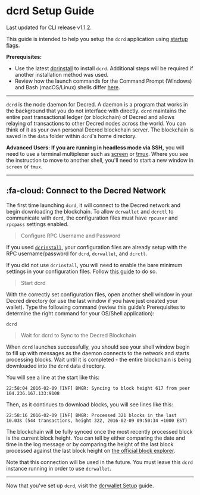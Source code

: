 # dcrd Setup Guide 

Last updated for CLI release v1.1.2.

This guide is intended to help you setup the `dcrd` application using [startup flags](/getting-started/startup-basics.md#startup-command-flags). 

**Prerequisites:**

- Use the latest [dcrinstall](/getting-started/user-guides/cli-installation.md) to install `dcrd`. Additional steps will be required if another installation method was used.
- Review how the launch commands for the Command Prompt (Windows) and Bash (macOS/Linux) shells differ [here](/getting-started/cli-differences.md).

---

`dcrd` is the node daemon for Decred. A daemon is a program that works in the background that you do not interface with directly. `dcrd` maintains the entire past transactional ledger (or blockchain) of Decred and allows relaying of transactions to other Decred nodes across the world. You can think of it as your own personal Decred blockchain server. The blockchain is saved in the `data` folder within `dcrd`'s home directory.

**Advanced Users: If you are running in headless mode via SSH,** you
will need to use a terminal multiplexer such as [screen](http://www.howtogeek.com/howto/ubuntu/keep-your-ssh-session-running-when-you-disconnect/)
or [tmux](https://tmux.github.io/). Where you see the instruction to
move to another shell, you'll need to start a new window in `screen`
or `tmux`.

---

## :fa-cloud: Connect to the Decred Network

The first time launching `dcrd`, it will connect to the Decred network and begin downloading the blockchain. To allow `dcrwallet` and `dcrctl` to communicate with `dcrd`, the configuration files must have `rpcuser` and `rpcpass` settings enabled. 

> Configure RPC Username and Password

If you used [`dcrinstall`](/getting-started/user-guides/cli-installation.md), your configuration files are already setup with the RPC username/password for `dcrd`, `dcrwallet`, and `dcrctl`.

If you did not use `dcrinstall`, you will need to enable the bare minimum settings in your configuration files. Follow [this guide](/advanced/manual-cli-install.md#minimum-configuration) to do so. 

> Start dcrd 

With the correctly set configuration files, open another shell window in your Decred directory (or use the last window if you have just created your wallet). Type the following command (review this guide’s Prerequisites to determine the right command for your OS/Shell application):

```no-highlight
dcrd
```

> Wait for dcrd to Sync to the Decred Blockchain

When `dcrd` launches successfully, you should see your shell window begin to fill up with messages as the daemon connects to the network and starts processing blocks. Wait until it is completed - the entire blockchain is being downloaded into the `dcrd` data directory. 

You will see a line at the start like this:

```no-highlight
22:58:04 2016-02-09 [INF] BMGR: Syncing to block height 617 from peer 104.236.167.133:9108
```

Then, as it continues to download blocks, you will see lines like this:

```no-highlight
22:58:16 2016-02-09 [INF] BMGR: Processed 321 blocks in the last 10.03s (544 transactions, height 322, 2016-02-09 09:50:34 +1000 EST)
```

The blockchain will be fully synced once the most recently processed block is the current block height. You can tell by either comparing the date and time in the log message or by comparing the height of the last block processed against the last block height on [the official block explorer](https://explorer.dcrdata.org/).  

Note that this connection will be used in the future. You must leave this `dcrd` instance running in order to use `dcrwallet`.

---

Now that you've set up `dcrd`, visit the [dcrwallet Setup](/getting-started/user-guides/dcrwallet-setup.md) guide.
